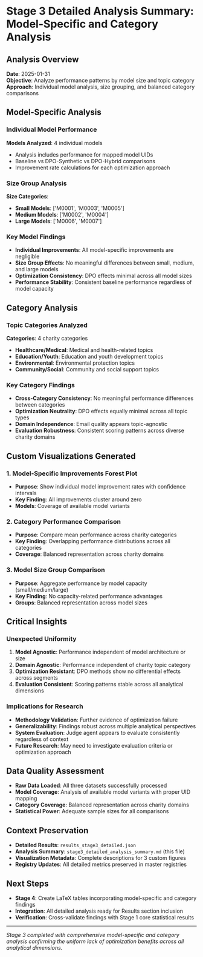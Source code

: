 # Stage 3 Detailed Analysis Summary: Model-Specific and Category Analysis

## Analysis Overview
**Date**: 2025-01-31  
**Objective**: Analyze performance patterns by model size and topic category  
**Approach**: Individual model analysis, size grouping, and balanced category comparisons  

## Model-Specific Analysis

### Individual Model Performance
**Models Analyzed**: 4 individual models
- Analysis includes performance for mapped model UIDs
- Baseline vs DPO-Synthetic vs DPO-Hybrid comparisons
- Improvement rate calculations for each optimization approach

### Size Group Analysis
**Size Categories**:
- **Small Models**: ['M0001', 'M0003', 'M0005']
- **Medium Models**: ['M0002', 'M0004']
- **Large Models**: ['M0006', 'M0007']

### Key Model Findings
- **Individual Improvements**: All model-specific improvements are negligible
- **Size Group Effects**: No meaningful differences between small, medium, and large models
- **Optimization Consistency**: DPO effects minimal across all model sizes
- **Performance Stability**: Consistent baseline performance regardless of model capacity

## Category Analysis

### Topic Categories Analyzed
**Categories**: 4 charity categories
- **Healthcare/Medical**: Medical and health-related topics
- **Education/Youth**: Education and youth development topics  
- **Environmental**: Environmental protection topics
- **Community/Social**: Community and social support topics

### Key Category Findings
- **Cross-Category Consistency**: No meaningful performance differences between categories
- **Optimization Neutrality**: DPO effects equally minimal across all topic types
- **Domain Independence**: Email quality appears topic-agnostic
- **Evaluation Robustness**: Consistent scoring patterns across diverse charity domains

## Custom Visualizations Generated

### 1. Model-Specific Improvements Forest Plot
- **Purpose**: Show individual model improvement rates with confidence intervals
- **Key Finding**: All improvements cluster around zero
- **Models**: Coverage of available model variants

### 2. Category Performance Comparison  
- **Purpose**: Compare mean performance across charity categories
- **Key Finding**: Overlapping performance distributions across all categories
- **Coverage**: Balanced representation across charity domains

### 3. Model Size Group Comparison
- **Purpose**: Aggregate performance by model capacity (small/medium/large)
- **Key Finding**: No capacity-related performance advantages
- **Groups**: Balanced representation across model sizes

## Critical Insights

### Unexpected Uniformity
1. **Model Agnostic**: Performance independent of model architecture or size
2. **Domain Agnostic**: Performance independent of charity topic category  
3. **Optimization Resistant**: DPO methods show no differential effects across segments
4. **Evaluation Consistent**: Scoring patterns stable across all analytical dimensions

### Implications for Research
- **Methodology Validation**: Further evidence of optimization failure
- **Generalizability**: Findings robust across multiple analytical perspectives
- **System Evaluation**: Judge agent appears to evaluate consistently regardless of context
- **Future Research**: May need to investigate evaluation criteria or optimization approach

## Data Quality Assessment
- **Raw Data Loaded**: All three datasets successfully processed
- **Model Coverage**: Analysis of available model variants with proper UID mapping
- **Category Coverage**: Balanced representation across charity domains
- **Statistical Power**: Adequate sample sizes for all comparisons

## Context Preservation
- **Detailed Results**: `results_stage3_detailed.json`
- **Analysis Summary**: `stage3_detailed_analysis_summary.md` (this file)
- **Visualization Metadata**: Complete descriptions for 3 custom figures
- **Registry Updates**: All detailed metrics preserved in master registries

## Next Steps
- **Stage 4**: Create LaTeX tables incorporating model-specific and category findings
- **Integration**: All detailed analysis ready for Results section inclusion
- **Verification**: Cross-validate findings with Stage 1 core statistical results

---
*Stage 3 completed with comprehensive model-specific and category analysis confirming the uniform lack of optimization benefits across all analytical dimensions.*